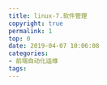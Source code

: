 ```yaml
---
title: linux-7.软件管理
copyright: true
permalink: 1
top: 0
date: 2019-04-07 10:06:08
categories:
- 前端自动化运维
tags:
---
```

